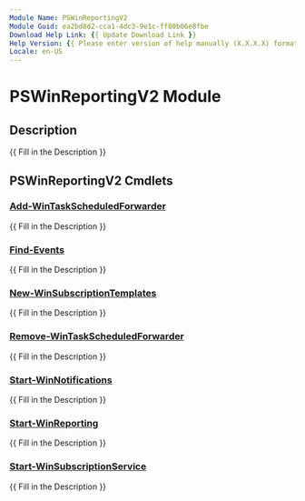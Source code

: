 ```yaml
---
Module Name: PSWinReportingV2
Module Guid: ea2bd8d2-cca1-4dc3-9e1c-ff80b06e8fbe
Download Help Link: {{ Update Download Link }}
Help Version: {{ Please enter version of help manually (X.X.X.X) format }}
Locale: en-US
---
```


# PSWinReportingV2 Module
## Description
{{ Fill in the Description }}

## PSWinReportingV2 Cmdlets
### [Add-WinTaskScheduledForwarder](Add-WinTaskScheduledForwarder.md)
{{ Fill in the Description }}

### [Find-Events](Find-Events.md)
{{ Fill in the Description }}

### [New-WinSubscriptionTemplates](New-WinSubscriptionTemplates.md)
{{ Fill in the Description }}

### [Remove-WinTaskScheduledForwarder](Remove-WinTaskScheduledForwarder.md)
{{ Fill in the Description }}

### [Start-WinNotifications](Start-WinNotifications.md)
{{ Fill in the Description }}

### [Start-WinReporting](Start-WinReporting.md)
{{ Fill in the Description }}

### [Start-WinSubscriptionService](Start-WinSubscriptionService.md)
{{ Fill in the Description }}

